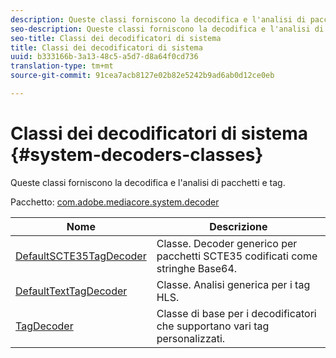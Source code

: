 ```yaml
---
description: Queste classi forniscono la decodifica e l'analisi di pacchetti e tag.
seo-description: Queste classi forniscono la decodifica e l'analisi di pacchetti e tag.
seo-title: Classi dei decodificatori di sistema
title: Classi dei decodificatori di sistema
uuid: b333166b-3a13-48c5-a5d7-d8a64f0cd736
translation-type: tm+mt
source-git-commit: 91cea7acb8127e02b82e5242b9ad6ab0d12ce0eb

---
```



# Classi dei decodificatori di sistema {#system-decoders-classes}

Queste classi forniscono la decodifica e l&#39;analisi di pacchetti e tag.

Pacchetto: [com.adobe.mediacore.system.decoder](https://help.adobe.com/en_US/primetime/api/psdk/asdoc-dhls_1.4/com/adobe/mediacore/system/decoders/package-detail.html)

| Nome | Descrizione |
|---|---|
| [DefaultSCTE35TagDecoder](https://help.adobe.com/en_US/primetime/api/psdk/asdoc-dhls_1.4/com/adobe/mediacore/system/decoders/DefaultSCTE35TagDecoder.html) | Classe. Decoder generico per pacchetti SCTE35 codificati come stringhe Base64. |
| [DefaultTextTagDecoder](https://help.adobe.com/en_US/primetime/api/psdk/asdoc-dhls_1.4/com/adobe/mediacore/system/decoders/DefaultTextTagDecoder.html) | Classe. Analisi generica per i tag HLS. |
| [TagDecoder](https://help.adobe.com/en_US/primetime/api/psdk/asdoc-dhls_1.4/com/adobe/mediacore/system/decoders/TagDecoder.html) | Classe di base per i decodificatori che supportano vari tag personalizzati. |

